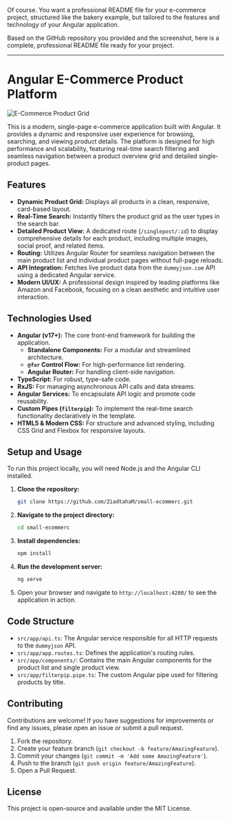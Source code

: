 Of course. You want a professional README file for your e-commerce project, structured like the bakery example, but tailored to the features and technology of your Angular application.

Based on the GitHub repository you provided and the screenshot, here is a complete, professional README file ready for your project.

---

# Angular E-Commerce Product Platform

![E-Commerce Product Grid](Screenshot%2025-09-27%222035.png)

This is a modern, single-page e-commerce application built with Angular. It provides a dynamic and responsive user experience for browsing, searching, and viewing product details. The platform is designed for high performance and scalability, featuring real-time search filtering and seamless navigation between a product overview grid and detailed single-product pages.

## Features

*   **Dynamic Product Grid:** Displays all products in a clean, responsive, card-based layout.
*   **Real-Time Search:** Instantly filters the product grid as the user types in the search bar.
*   **Detailed Product View:** A dedicated route (`/singlepost/:id`) to display comprehensive details for each product, including multiple images, social proof, and related items.
*   **Routing:** Utilizes Angular Router for seamless navigation between the main product list and individual product pages without full-page reloads.
*   **API Integration:** Fetches live product data from the `dummyjson.com` API using a dedicated Angular service.
*   **Modern UI/UX:** A professional design inspired by leading platforms like Amazon and Facebook, focusing on a clean aesthetic and intuitive user interaction.

## Technologies Used

*   **Angular (v17+):** The core front-end framework for building the application.
    *   **Standalone Components:** For a modular and streamlined architecture.
    *   **`@for` Control Flow:** For high-performance list rendering.
    *   **Angular Router:** For handling client-side navigation.
*   **TypeScript:** For robust, type-safe code.
*   **RxJS:** For managing asynchronous API calls and data streams.
*   **Angular Services:** To encapsulate API logic and promote code reusability.
*   **Custom Pipes (`filterpip`):** To implement the real-time search functionality declaratively in the template.
*   **HTML5 & Modern CSS:** For structure and advanced styling, including CSS Grid and Flexbox for responsive layouts.

## Setup and Usage

To run this project locally, you will need Node.js and the Angular CLI installed.

1.  **Clone the repository:**
    ```bash
    git clone https://github.com/ZiadtahaM/small-ecommerc.git
    ```

2.  **Navigate to the project directory:**
    ```bash
    cd small-ecommerc
    ```

3.  **Install dependencies:**
    ```bash
    npm install
    ```

4.  **Run the development server:**
    ```bash
    ng serve
    ```

5.  Open your browser and navigate to `http://localhost:4200/` to see the application in action.

## Code Structure

*   `src/app/api.ts`: The Angular service responsible for all HTTP requests to the `dummyjson` API.
*   `src/app/app.routes.ts`: Defines the application's routing rules.
*   `src/app/components/`: Contains the main Angular components for the product list and single product view.
*   `src/app/filterpip.pipe.ts`: The custom Angular pipe used for filtering products by title.

## Contributing

Contributions are welcome! If you have suggestions for improvements or find any issues, please open an issue or submit a pull request.

1.  Fork the repository.
2.  Create your feature branch (`git checkout -b feature/AmazingFeature`).
3.  Commit your changes (`git commit -m 'Add some AmazingFeature'`).
4.  Push to the branch (`git push origin feature/AmazingFeature`).
5.  Open a Pull Request.

## License

This project is open-source and available under the MIT License.
